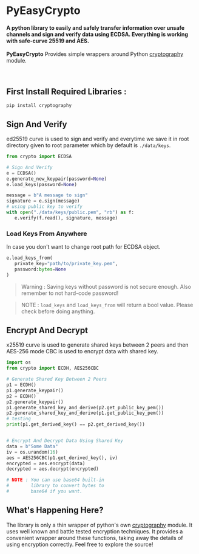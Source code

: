  # PyEasyCrypto
 
#### A python library to easily and safely transfer information over unsafe channels and sign and verify data using ECDSA. Everything is working with safe-curve 25519 and AES.
**PyEasyCrypto** Provides simple wrappers around Python [cryptography](https://cryptography.io/en/latest/) module.

<br>

## First Install Required Libraries :
```shell
pip install cryptography
```

## Sign And Verify
ed25519 curve is used to sign and verify and everytime we save it in root directory given to root parameter which by default is ```./data/keys```.

 ```python
 from crypto import ECDSA

 # Sign And Verify
 e = ECDSA()
 e.generate_new_keypair(password=None)
 e.load_keys(password=None)

 message = b"A message to sign"
 signature = e.sign(message)
 # using public key to verify
 with open("./data/keys/public.pem", "rb") as f:
    e.verify(f.read(), signature, message)
 ```

### Load Keys From Anywhere
In case you don't want to change root path for ECDSA object.
```python
e.load_keys_from(
   private_key="path/to/private_key.pem",
   password:bytes=None
)
```
> Warning : Saving keys without password is not secure enough. Also remember to not hard-code password!

> NOTE : ```load_keys``` and ```load_keys_from``` will return a bool value. Please check before doing anything.

## Encrypt And Decrypt
x25519 curve is used to generate shared keys between 2 peers and then AES-256 mode CBC is used to encrypt data with shared key.
```python
import os
from crypto import ECDH, AES256CBC

# Generate Shared Key Between 2 Peers
p1 = ECDH()
p1.generate_keypair()
p2 = ECDH()
p2.generate_keypair()
p1.generate_shared_key_and_derive(p2.get_public_key_pem())
p2.generate_shared_key_and_derive(p1.get_public_key_pem())
# testing
print(p1.get_derived_key() == p2.get_derived_key())


# Encrypt And Decrypt Data Using Shared Key
data = b"Some Data"
iv = os.urandom(16)
aes = AES256CBC(p1.get_derived_key(), iv)
encrypted = aes.encrypt(data)
decrypted = aes.decrypt(encrypted)

# NOTE : You can use base64 built-in 
#        library to convert bytes to
#        base64 if you want.
```
## What's Happening Here?
The library is only a thin wrapper of python's own [cryptography](https://cryptography.io/en/latest/) module. It uses well known and battle tested encryption techniques. It provides a convenient wrapper around these functions, taking away the details of using encryption correctly. Feel free to explore the source!

